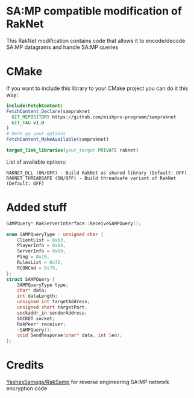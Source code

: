 # SA:MP compatible modification of RakNet

This RakNet modification contains code that allows it to encode/decode SA:MP datagrams and handle SA:MP queries

# CMake
If you want to include this library to your CMake project you can do it this way:
```cmake
include(FetchContent)
FetchContent_Declare(sampraknet
  GIT_REPOSITORY https://github.com/mishpro-programm/sampraknet
  GIT_TAG v1.0
)
# here go your options
FetchContent_MakeAvailable(sampraknet)

target_link_libraries(your_target PRIVATE raknet)
```

List of available options:
```text
RAKNET_DLL (ON/OFF) - Build RakNet as shared library (Default: OFF)
RAKNET_THREADSAFE (ON/OFF) - Build threadsafe variant of RakNet (Default: OFF)
```

# Added stuff
```c++
SAMPQuery* RakServerInterface::ReceiveSAMPQuery();

enum SAMPQueryType : unsigned char {
	ClientList = 0x63,
	PlayerInfo = 0x64,
	ServerInfo = 0x69,
	Ping = 0x70,
	RulesList = 0x72,
	RCONCmd = 0x78,
};
struct SAMPQuery {
	SAMPQueryType type;
	char* data;
	int dataLength;
	unsigned int targetAddress;
	unsigned short targetPort;
	sockaddr_in senderAddress;
	SOCKET socket;
	RakPeer* receiver;
	~SAMPQuery();
	void SendResponse(char* data, int len);
};
```

# Credits
[YashasSamaga/RakSamp](https://github.com/YashasSamaga/RakSamp) for reverse engineering SA:MP network encryption code
